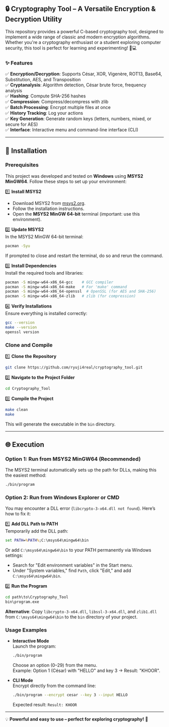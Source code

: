 ## 🔒 Cryptography Tool – A Versatile Encryption & Decryption Utility

This repository provides a powerful C-based cryptography tool, designed to implement a wide range of classic and modern encryption algorithms. Whether you're a cryptography enthusiast or a student exploring computer security, this tool is perfect for learning and experimenting! 🔐💻

### ✨ Features

✅ **Encryption/Decryption**: Supports César, XOR, Vigenère, ROT13, Base64, Substitution, AES, and Transposition  
✅ **Cryptanalysis**: Algorithm detection, César brute force, frequency analysis  
✅ **Hashing**: Compute SHA-256 hashes  
✅ **Compression**: Compress/decompress with zlib  
✅ **Batch Processing**: Encrypt multiple files at once  
✅ **History Tracking**: Log your actions  
✅ **Key Generation**: Generate random keys (letters, numbers, mixed, or secure for AES)  
✅ **Interface**: Interactive menu and command-line interface (CLI)

---

## 🚀 Installation

### Prerequisites
This project was developed and tested on **Windows** using **MSYS2 MinGW64**. Follow these steps to set up your environment:

1️⃣ **Install MSYS2**  
- Download MSYS2 from [msys2.org](https://www.msys2.org/).  
- Follow the installation instructions.  
- Open the **MSYS2 MinGW 64-bit** terminal (important: use this environment).

2️⃣ **Update MSYS2**  
In the MSYS2 MinGW 64-bit terminal:  
```bash
pacman -Syu
```
If prompted to close and restart the terminal, do so and rerun the command.

3️⃣ **Install Dependencies**  
Install the required tools and libraries:  
```bash
pacman -S mingw-w64-x86_64-gcc    # GCC compiler
pacman -S mingw-w64-x86_64-make   # For 'make' command
pacman -S mingw-w64-x86_64-openssl  # OpenSSL (for AES and SHA-256)
pacman -S mingw-w64-x86_64-zlib   # zlib (for compression)
```

4️⃣ **Verify Installations**  
Ensure everything is installed correctly:  
```bash
gcc --version
make --version
openssl version
```

### Clone and Compile

1️⃣ **Clone the Repository**  
```bash
git clone https://github.com/ryuji4real/cryptography_tool.git
```

2️⃣ **Navigate to the Project Folder**  
```bash
cd Cryptography_Tool
```

3️⃣ **Compile the Project**  
```bash
make clean
make
```
This will generate the executable in the `bin` directory.

---

## 🌐 Execution

### Option 1: Run from MSYS2 MinGW64 (Recommended)  
The MSYS2 terminal automatically sets up the path for DLLs, making this the easiest method:  
```bash
./bin/program
```

### Option 2: Run from Windows Explorer or CMD  
You may encounter a DLL error (`libcrypto-3-x64.dll not found`). Here’s how to fix it:  

1️⃣ **Add DLL Path to PATH**  
Temporarily add the DLL path:  
```cmd
set PATH=%PATH%;C:\msys64\mingw64\bin
```  
Or add `C:\msys64\mingw64\bin` to your PATH permanently via Windows settings:  
- Search for "Edit environment variables" in the Start menu.  
- Under "System variables," find `Path`, click "Edit," and add `C:\msys64\mingw64\bin`.  

2️⃣ **Run the Program**  
```cmd
cd path\to\Cryptography_Tool
bin\program.exe
```

**Alternative**: Copy `libcrypto-3-x64.dll`, `libssl-3-x64.dll`, and `zlib1.dll` from `C:\msys64\mingw64\bin` to the `bin` directory of your project.

### Usage Examples

- **Interactive Mode**  
  Launch the program:  
  ```bash
  ./bin/program
  ```  
  Choose an option (0–29) from the menu.  
  Example: Option 1 (César) with "HELLO" and key 3 → Result: "KHOOR".  

- **CLI Mode**  
  Encrypt directly from the command line:  
  ```bash
  ./bin/program --encrypt cesar --key 3 --input HELLO
  ```  
  Expected result: `Result: KHOOR`

---

💡 **Powerful and easy to use – perfect for exploring cryptography!** 🚀
